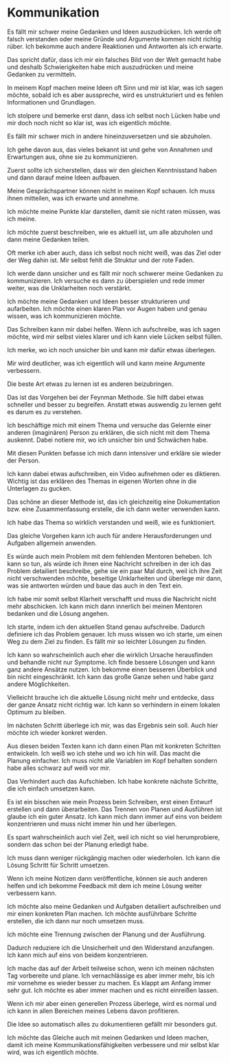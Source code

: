 # Kommunikation

Es fällt mir schwer meine Gedanken und Ideen auszudrücken. Ich werde oft falsch verstanden oder meine Gründe und Argumente kommen nicht richtig rüber. Ich bekomme auch andere Reaktionen und Antworten als ich erwarte. 

Das spricht dafür, dass ich mir ein falsches Bild von der Welt gemacht habe und deshalb Schwierigkeiten habe mich auszudrücken und meine Gedanken zu vermitteln.

In meinem Kopf machen meine Ideen oft Sinn und mir ist klar, was ich sagen möchte, sobald ich es aber ausspreche, wird es unstrukturiert und es fehlen Informationen und Grundlagen.

Ich stolpere und bemerke erst dann, dass ich selbst noch Lücken habe und mir doch noch nicht so klar ist, was ich eigentlich möchte.

Es fällt mir schwer mich in andere hineinzuversetzen und sie abzuholen.

Ich gehe davon aus, das vieles bekannt ist und gehe von Annahmen und Erwartungen aus, ohne sie zu kommunizieren.

Zuerst sollte ich sicherstellen, dass wir den gleichen Kenntnisstand haben und dann darauf meine Ideen aufbauen.

Meine Gesprächspartner können nicht in meinen Kopf schauen. Ich muss ihnen mitteilen, was ich erwarte und annehme.

Ich möchte meine Punkte klar darstellen, damit sie nicht raten müssen, was ich meine.

Ich möchte zuerst beschreiben, wie es aktuell ist, um alle abzuholen und dann meine Gedanken teilen.

Oft merke ich aber auch, dass ich selbst noch nicht weiß, was das Ziel oder der Weg dahin ist. Mir selbst fehlt die Struktur und der rote Faden. 

Ich werde dann unsicher und es fällt mir noch schwerer meine Gedanken zu kommunizieren. Ich versuche es dann zu überspielen und rede immer weiter, was die Unklarheiten noch verstärkt.

Ich möchte meine Gedanken und Ideen besser strukturieren und aufarbeiten. Ich möchte einen klaren Plan vor Augen haben und genau wissen, was ich kommunizieren möchte.

Das Schreiben kann mir dabei helfen. Wenn ich aufschreibe, was ich sagen möchte, wird mir selbst vieles klarer und ich kann viele Lücken selbst füllen.

Ich merke, wo ich noch unsicher bin und kann mir dafür etwas überlegen.

Mir wird deutlicher, was ich eigentlich will und kann meine Argumente verbessern.

Die beste Art etwas zu lernen ist es anderen beizubringen.

Das ist das Vorgehen bei der Feynman Methode. Sie hilft dabei etwas schneller und besser zu begreifen. Anstatt etwas auswendig zu lernen geht es darum es zu verstehen.

Ich beschäftige mich mit einem Thema und versuche das Gelernte einer anderen (imaginären) Person zu erklären, die sich nicht mit dem Thema auskennt. Dabei notiere mir, wo ich unsicher bin und Schwächen habe. 

Mit diesen Punkten befasse ich mich dann intensiver und erkläre sie wieder der Person.

Ich kann dabei etwas aufschreiben, ein Video aufnehmen oder es diktieren. Wichtig ist das erklären des Themas in eigenen Worten ohne in die Unterlagen zu gucken.

Das schöne an dieser Methode ist, das ich gleichzeitig eine Dokumentation bzw. eine Zusammenfassung erstelle, die ich dann weiter verwenden kann.

Ich habe das Thema so wirklich verstanden und weiß, wie es funktioniert.

Das gleiche Vorgehen kann ich auch für andere Herausforderungen und Aufgaben allgemein anwenden. 

Es würde auch mein Problem mit dem fehlenden Mentoren beheben. Ich kann so tun, als würde ich ihnen eine Nachricht schreiben in der ich das Problem detailiert beschreibe, gehe sie ein paar Mal durch, weil ich ihre Zeit nicht verschwenden möchte, beseitige Unklarheiten und überlege mir dann, was sie antworten würden und baue das auch in den Text ein.

Ich habe mir somit selbst Klarheit verschafft und muss die Nachricht nicht mehr abschicken. Ich kann mich dann innerlich bei meinen Mentoren bedanken und die Lösung angehen.

Ich starte, indem ich den aktuellen Stand genau aufschreibe. Dadurch definiere ich das Problem genauer. Ich muss wissen wo ich starte, um einen Weg zu dem Ziel zu finden. Es fällt mir so leichter Lösungen zu finden.

Ich kann so wahrscheinlich auch eher die wirklich Ursache herausfinden und behandle nicht nur Symptome. Ich finde bessere Lösungen und kann ganz andere Ansätze nutzen. Ich bekomme einen besseren Überblick und bin nicht eingeschränkt. Ich kann das große Ganze sehen und habe ganz andere Möglichkeiten.

Vielleicht brauche ich die aktuelle Lösung nicht mehr und entdecke, dass der ganze Ansatz nicht richtig war. Ich kann so verhindern in einem lokalen Optimum zu bleiben. 

Im nächsten Schritt überlege ich mir, was das Ergebnis sein soll. Auch hier möchte ich wieder konkret werden. 

Aus diesen beiden Texten kann ich dann einen Plan mit konkreten Schritten entwickeln. Ich weiß wo ich stehe und wo ich hin will. Das macht die Planung einfacher. Ich muss nicht alle Variablen im Kopf behalten sondern habe alles schwarz auf weiß vor mir.

Das Verhindert auch das Aufschieben. Ich habe konkrete nächste Schritte, die ich einfach umsetzen kann.

Es ist ein bisschen wie mein Prozess beim Schreiben, erst einen Entwurf erstellen und dann überarbeiten. Das Trennen von Planen und Ausführen ist glaube ich ein guter Ansatz. Ich kann mich dann immer auf eins von beidem konzentrieren und muss nicht immer hin und her überlegen.

Es spart wahrscheinlich auch viel Zeit, weil ich nicht so viel herumprobiere, sondern das schon bei der Planung erledigt habe.

Ich muss dann weniger rückgängig machen oder wiederholen. Ich kann die Lösung Schritt für Schritt umsetzen.

Wenn ich meine Notizen dann veröffentliche, können sie auch anderen helfen und ich bekomme Feedback mit dem ich meine Lösung weiter verbessern kann.

Ich möchte also meine Gedanken und Aufgaben detailiert aufschreiben und mir einen konkreten Plan machen. Ich möchte ausführbare Schritte erstellen, die ich dann nur noch umsetzen muss.

Ich möchte eine Trennung zwischen der Planung und der Ausführung.

Dadurch reduziere ich die Unsicherheit und den Widerstand anzufangen. Ich kann mich auf eins von beidem konzentrieren.

Ich mache das auf der Arbeit teilweise schon, wenn ich meinen nächsten Tag vorbereite und plane. Ich vernachlässige es aber immer mehr, bis ich mir vornehme es wieder besser zu machen. Es klappt am Anfang immer sehr gut. Ich möchte es aber immer machen und es nicht einreißen lassen.

Wenn ich mir aber einen generellen Prozess überlege, wird es normal und ich kann in allen Bereichen meines Lebens davon profitieren.

Die Idee so automatisch alles zu dokumentieren gefällt mir besonders gut.

Ich möchte das Gleiche auch mit meinen Gedanken und Ideen machen, damit ich meine Kommunikationsfähigkeiten verbessere und mir selbst klar wird, was ich eigentlich möchte.